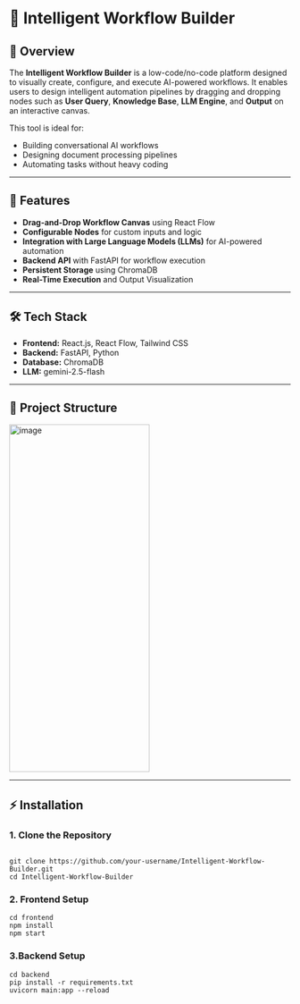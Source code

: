 # 🧠 Intelligent Workflow Builder

## 📌 Overview
The **Intelligent Workflow Builder** is a low-code/no-code platform designed to visually create, configure, and execute AI-powered workflows. It enables users to design intelligent automation pipelines by dragging and dropping nodes such as **User Query**, **Knowledge Base**, **LLM Engine**, and **Output** on an interactive canvas.

This tool is ideal for:
- Building conversational AI workflows  
- Designing document processing pipelines  
- Automating tasks without heavy coding  

---

## 🚀 Features
- **Drag-and-Drop Workflow Canvas** using React Flow  
- **Configurable Nodes** for custom inputs and logic  
- **Integration with Large Language Models (LLMs)** for AI-powered automation  
- **Backend API** with FastAPI for workflow execution  
- **Persistent Storage** using ChromaDB  
- **Real-Time Execution** and Output Visualization  

---

## 🛠 Tech Stack
- **Frontend:** React.js, React Flow, Tailwind CSS  
- **Backend:** FastAPI, Python  
- **Database:** ChromaDB  
- **LLM:** gemini-2.5-flash 

---

## 📂 Project Structure


<img width="251" height="622" alt="image" src="https://github.com/user-attachments/assets/16f714dc-c38d-4f9f-ae7b-fa176392b883" />




---

## ⚡ Installation

### 1. Clone the Repository
```

git clone https://github.com/your-username/Intelligent-Workflow-Builder.git
cd Intelligent-Workflow-Builder
```

### 2. Frontend Setup

```
cd frontend
npm install
npm start
```


### 3.Backend Setup

```
cd backend
pip install -r requirements.txt
uvicorn main:app --reload
```
